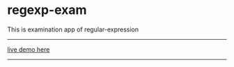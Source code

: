 regexp-exam
===========

This is examination app of regular-expression


---

[live demo here](http://mosson.github.io/regexp/)


---